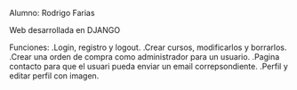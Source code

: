 Alumno: Rodrigo Farias 

Web desarrollada en DJANGO

Funciones:
.Login, registro y logout.
.Crear cursos, modificarlos y borrarlos.
.Crear una orden de compra como administrador para un usuario.
.Pagina contacto para que el usuari pueda enviar un email correpsondiente.
.Perfil y editar perfil con imagen.